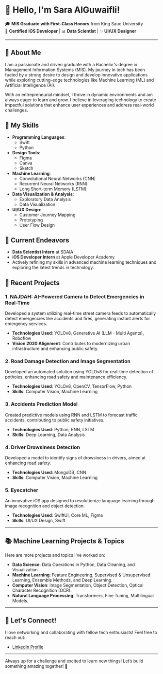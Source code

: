 # 👋 Hello, I'm Sara AlGuwaifli!

🎓 **MIS Graduate with First-Class Honors** from King Saud University  
📱 **Certified iOS Developer** | 📊 **Data Scientist** | ✨ **UI/UX Designer**

---

## 🚀 About Me
I am a passionate and driven graduate with a Bachelor's degree in Management Information Systems (MIS). My journey in tech has been fueled by a strong desire to design and develop innovative applications while exploring cutting-edge technologies like Machine Learning (ML) and Artificial Intelligence (AI).

With an entrepreneurial mindset, I thrive in dynamic environments and am always eager to learn and grow. I believe in leveraging technology to create impactful solutions that enhance user experiences and address real-world challenges.

## 💪 My Skills
- **Programming Languages**:
  - Swift
  - Python
- **Design Tools**:
  - Figma
  - Canva
  - Sketch
- **Machine Learning**: 
  - Convolutional Neural Networks (CNN)
  - Recurrent Neural Networks (RNN)
  - Long Short-term Memory (LSTM)
- **Data Visualization & Analysis**: 
  - Exploratory Data Analysis
  - Data Visualization
- **UI/UX Design**: 
  - Customer Journey Mapping
  - Prototyping
  - User Flow Design

## 🌱 Current Endeavors
- **Data Scientist Intern** at SDAIA
- **iOS Developer Intern** at Apple Developer Academy
- Actively refining my skills in advanced machine learning techniques and exploring the latest trends in technology.

## 🌟 Recent Projects
### 1. **NAJDAH: AI-Powered Camera to Detect Emergencies in Real-Time**
Developed a system utilizing real-time street camera feeds to automatically detect emergencies like accidents and fires, generating instant alerts for emergency services.
- **Technologies Used**: YOLOv8, Generative AI (LLM - Multi Agents), Roboflow
- **Vision 2030 Alignment**: Contributes to modernizing urban infrastructure and enhancing public safety.

### 2. **Road Damage Detection and Image Segmentation**
Developed an automated solution using YOLOv8 for real-time detection of potholes, enhancing road safety and maintenance efficiency.
- **Technologies Used**: YOLOv8, OpenCV, TensorFlow, Python
- **Skills**: Computer Vision, Machine Learning

### 3. **Accidents Prediction Model**
Created predictive models using RNN and LSTM to forecast traffic accidents, contributing to public safety initiatives.
- **Technologies Used**: Python, RNN, LSTM
- **Skills**: Deep Learning, Data Analysis

### 4. **Driver Drowsiness Detection**
Developed a model to identify signs of drowsiness in drivers, aimed at enhancing road safety.
- **Technologies Used**: MongoDB, CNN
- **Skills**: Computer Vision, Machine Learning

### 5. **Eyecatcher**
An innovative iOS app designed to revolutionize language learning through image recognition and object detection.
- **Technologies Used**: SwiftUI, Core ML, Figma
- **Skills**: UI/UX Design, Swift

---

## 📚 Machine Learning Projects & Topics
Here are more projects and topics I've worked on:
- **Data Science**: Data Operations in Python, Data Cleaning, and Visualization.
- **Machine Learning**: Feature Engineering, Supervised & Unsupervised Learning, Ensemble Methods, and Deep Learning.
- **Computer Vision**: Image Segmentation, Object Detection, Optical Character Recognition (OCR).
- **Natural Language Processing**: Transformers, Fine Tuning, Multilingual Models.

---

## 🔗 Let's Connect!
I love networking and collaborating with fellow tech enthusiasts! Feel free to reach out:
- [LinkedIn Profile](https://www.linkedin.com/in/sara-alquwaifli/)

---

Always up for a challenge and excited to learn new things! Let’s build something amazing together! 🚀
